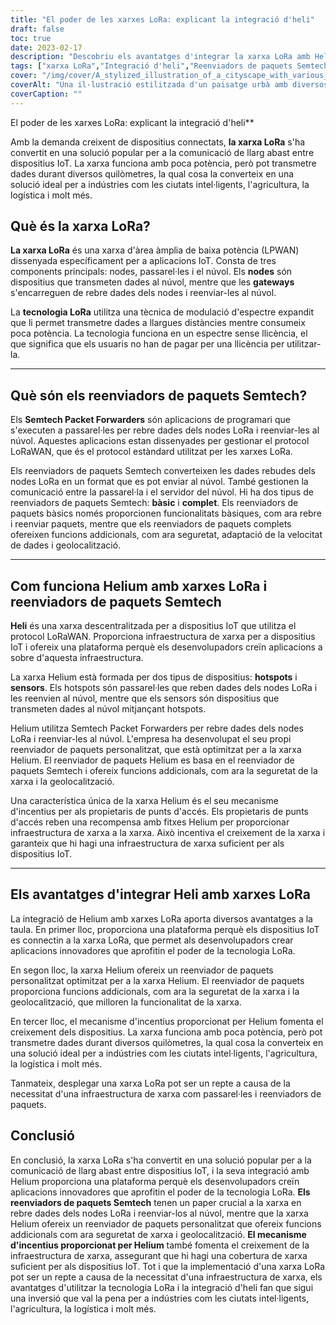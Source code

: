 ```yaml
---
title: "El poder de les xarxes LoRa: explicant la integració d'heli"
draft: false
toc: true
date: 2023-02-17
description: "Descobriu els avantatges d'integrar la xarxa LoRa amb Helium per a dispositius IoT i indústries com les ciutats intel·ligents, l'agricultura i la logística".
tags: ["xarxa LoRa","Integració d'heli","Reenviadors de paquets Semtech","Aplicacions IoT","LPWAN","modulació d'espectre expandit","gateways","núvol","Protocol LoRaWAN","infraestructura de xarxa","punts calents","sensors","seguretat de la xarxa","geolocalització","mecanisme d'incentius","ciutats intel·ligents","agricultura","logística","Desenvolupament IoT","comunicació a llarg abast"]
cover: "/img/cover/A_stylized_illustration_of_a_cityscape_with_various_IoT_dev.png"
coverAlt: "Una il·lustració estilitzada d'un paisatge urbà amb diversos dispositius IoT connectats a una xarxa representats com una xarxa de llum, amb el logotip d'Heli visible de manera destacada".
coverCaption: ""
---
```

 El poder de les xarxes LoRa: explicant la integració d'heli**

Amb la demanda creixent de dispositius connectats, **la xarxa LoRa** s'ha convertit en una solució popular per a la comunicació de llarg abast entre dispositius IoT. La xarxa funciona amb poca potència, però pot transmetre dades durant diversos quilòmetres, la qual cosa la converteix en una solució ideal per a indústries com les ciutats intel·ligents, l'agricultura, la logística i molt més.

## Què és la xarxa LoRa?

**La xarxa LoRa** és una xarxa d'àrea àmplia de baixa potència (LPWAN) dissenyada específicament per a aplicacions IoT. Consta de tres components principals: nodes, passarel·les i el núvol. Els **nodes** són dispositius que transmeten dades al núvol, mentre que les **gateways** s'encarreguen de rebre dades dels nodes i reenviar-les al núvol.

La **tecnologia LoRa** utilitza una tècnica de modulació d'espectre expandit que li permet transmetre dades a llargues distàncies mentre consumeix poca potència. La tecnologia funciona en un espectre sense llicència, el que significa que els usuaris no han de pagar per una llicència per utilitzar-la.

______

## Què són els reenviadors de paquets Semtech?

Els **Semtech Packet Forwarders** són aplicacions de programari que s'executen a passarel·les per rebre dades dels nodes LoRa i reenviar-les al núvol. Aquestes aplicacions estan dissenyades per gestionar el protocol LoRaWAN, que és el protocol estàndard utilitzat per les xarxes LoRa.

Els reenviadors de paquets Semtech converteixen les dades rebudes dels nodes LoRa en un format que es pot enviar al núvol. També gestionen la comunicació entre la passarel·la i el servidor del núvol. Hi ha dos tipus de reenviadors de paquets Semtech: **bàsic** i **complet**. Els reenviadors de paquets bàsics només proporcionen funcionalitats bàsiques, com ara rebre i reenviar paquets, mentre que els reenviadors de paquets complets ofereixen funcions addicionals, com ara seguretat, adaptació de la velocitat de dades i geolocalització.

______

## Com funciona Helium amb xarxes LoRa i reenviadors de paquets Semtech

**Heli** és una xarxa descentralitzada per a dispositius IoT que utilitza el protocol LoRaWAN. Proporciona infraestructura de xarxa per a dispositius IoT i ofereix una plataforma perquè els desenvolupadors creïn aplicacions a sobre d'aquesta infraestructura.

La xarxa Helium està formada per dos tipus de dispositius: **hotspots** i **sensors**. Els hotspots són passarel·les que reben dades dels nodes LoRa i les reenvien al núvol, mentre que els sensors són dispositius que transmeten dades al núvol mitjançant hotspots.

Helium utilitza Semtech Packet Forwarders per rebre dades dels nodes LoRa i reenviar-les al núvol. L'empresa ha desenvolupat el seu propi reenviador de paquets personalitzat, que està optimitzat per a la xarxa Helium. El reenviador de paquets Helium es basa en el reenviador de paquets Semtech i ofereix funcions addicionals, com ara la seguretat de la xarxa i la geolocalització.

Una característica única de la xarxa Helium és el seu mecanisme d'incentius per als propietaris de punts d'accés. Els propietaris de punts d'accés reben una recompensa amb fitxes Helium per proporcionar infraestructura de xarxa a la xarxa. Això incentiva el creixement de la xarxa i garanteix que hi hagi una infraestructura de xarxa suficient per als dispositius IoT.

______

## Els avantatges d'integrar Heli amb xarxes LoRa

La integració de Helium amb xarxes LoRa aporta diversos avantatges a la taula. En primer lloc, proporciona una plataforma perquè els dispositius IoT es connectin a la xarxa LoRa, que permet als desenvolupadors crear aplicacions innovadores que aprofitin el poder de la tecnologia LoRa.

En segon lloc, la xarxa Helium ofereix un reenviador de paquets personalitzat optimitzat per a la xarxa Helium. El reenviador de paquets proporciona funcions addicionals, com ara la seguretat de la xarxa i la geolocalització, que milloren la funcionalitat de la xarxa.

En tercer lloc, el mecanisme d'incentius proporcionat per Helium fomenta el creixement dels dispositius. La xarxa funciona amb poca potència, però pot transmetre dades durant diversos quilòmetres, la qual cosa la converteix en una solució ideal per a indústries com les ciutats intel·ligents, l'agricultura, la logística i molt més.

Tanmateix, desplegar una xarxa LoRa pot ser un repte a causa de la necessitat d'una infraestructura de xarxa com passarel·les i reenviadors de paquets.

## Conclusió
En conclusió, la xarxa LoRa s'ha convertit en una solució popular per a la comunicació de llarg abast entre dispositius IoT, i la seva integració amb Helium proporciona una plataforma perquè els desenvolupadors creïn aplicacions innovadores que aprofitin el poder de la tecnologia LoRa. **Els reenviadors de paquets Semtech** tenen un paper crucial a la xarxa en rebre dades dels nodes LoRa i reenviar-los al núvol, mentre que la xarxa Helium ofereix un reenviador de paquets personalitzat que ofereix funcions addicionals com ara seguretat de xarxa i geolocalització. **El mecanisme d'incentius proporcionat per Helium** també fomenta el creixement de la infraestructura de xarxa, assegurant que hi hagi una cobertura de xarxa suficient per als dispositius IoT. Tot i que la implementació d'una xarxa LoRa pot ser un repte a causa de la necessitat d'una infraestructura de xarxa, els avantatges d'utilitzar la tecnologia LoRa i la integració d'heli fan que sigui una inversió que val la pena per a indústries com les ciutats intel·ligents, l'agricultura, la logística i molt més.

